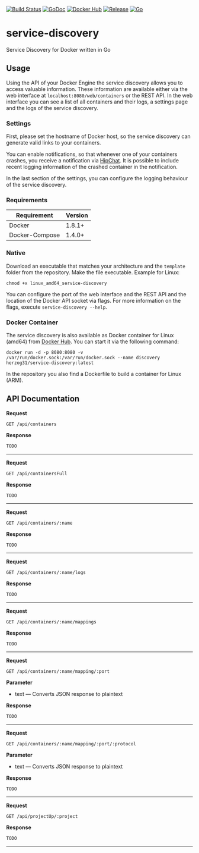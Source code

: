 [![Build Status](https://travis-ci.org/herzog31/service-discovery.svg?branch=master)](https://travis-ci.org/herzog31/service-discovery)
[![GoDoc](https://godoc.org/github.com/herzog31/service-discovery?status.svg)](https://godoc.org/github.com/herzog31/service-discovery)
[![Docker Hub](https://img.shields.io/docker/pulls/herzog31/service-discovery.svg)](https://hub.docker.com/r/herzog31/service-discovery)
[![Release](https://img.shields.io/github/release/herzog31/service-discovery.svg)](https://github.com/herzog31/service-discovery/releases)
[![Go](https://img.shields.io/badge/Go-1.5.1-blue.svg)](https://golang.org/)

# service-discovery
Service Discovery for Docker written in Go

## Usage
Using the API of your Docker Engine the service discovery allows you to access valuable information.
These information are available either via the web interface at `localhost:8080/web/containers` or the REST API.
In the web interface you can see a list of all containers and their logs, a settings page and the logs of the service discovery.

### Settings
First, please set the hostname of Docker host, so the service discovery can generate valid links to your containers.

You can enable notifications, so that whenever one of your containers crashes, you receive a notification via [HipChat](https://www.hipchat.com/).
It is possible to include recent logging information of the crashed container in the notification.

In the last section of the settings, you can configure the logging behaviour of the service discovery.

### Requirements
Requirement     | Version
--------------- | -------------
Docker          | 1.8.1+
Docker-Compose  | 1.4.0+

### Native
Download an executable that matches your architecture and the `template` folder from the repository.
Make the file executable. Example for Linux:
```
chmod +x linux_amd64_service-discovery
```

You can configure the port of the web interface and the REST API and the location of the Docker API socket via flags.
For more information on the flags, execute `service-discovery --help`.

### Docker Container
The service discovery is also available as Docker container for Linux (amd64) from [Docker Hub](https://hub.docker.com/r/herzog31/service-discovery/).
You can start it via the following command:
```
docker run -d -p 8080:8080 -v /var/run/docker.sock:/var/run/docker.sock --name discovery herzog31/service-discovery:latest
```

In the repository you also find a Dockerfile to build a container for Linux (ARM).

## API Documentation
**Request**
```
GET /api/containers
```

**Response**
```
TODO
```
***

**Request**
```
GET /api/containersFull
```

**Response**
```
TODO
```
***

**Request**
```
GET /api/containers/:name
```

**Response**
```
TODO
```
***

**Request**
```
GET /api/containers/:name/logs
```

**Response**
```
TODO
```
***

**Request**
```
GET /api/containers/:name/mappings
```

**Response**
```
TODO
```
***

**Request**
```
GET /api/containers/:name/mapping/:port
```

**Parameter**
- text — Converts JSON response to plaintext

**Response**
```
TODO
```
***

**Request**
```
GET /api/containers/:name/mapping/:port/:protocol
```

**Parameter**
- text — Converts JSON response to plaintext

**Response**
```
TODO
```
***

**Request**
```
GET /api/projectUp/:project
```

**Response**
```
TODO
```
***